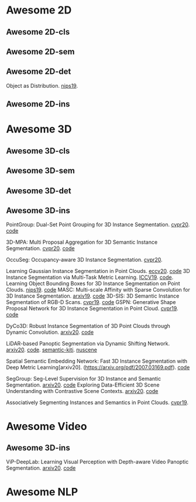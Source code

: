 # Awesome 2D

## Awesome 2D-cls

## Awesome 2D-sem

## Awesome 2D-det

Object as Distribution. [nips19](https://arxiv.org/pdf/1907.12929.pdf).

## Awesome 2D-ins

# Awesome 3D

## Awesome 3D-cls

## Awesome 3D-sem

## Awesome 3D-det

## Awesome 3D-ins

PointGroup: Dual-Set Point Grouping for 3D Instance Segmentation. [cvpr20](https://arxiv.org/pdf/2004.01658.pdf). [code](https://github.com/Jia-Research-Lab/PointGroup)

3D-MPA: Multi Proposal Aggregation for 3D Semantic Instance Segmentation. [cvpr20](https://arxiv.org/pdf/2003.13867.pdf). [code](https://github.com/francisengelmann/3D-MPA)

OccuSeg: Occupancy-aware 3D Instance Segmentation. [cvpr20](https://arxiv.org/pdf/2003.06537.pdf). 

Learning Gaussian Instance Segmentation in Point Clouds. [eccv20](https://arxiv.org/pdf/2007.09860.pdf). [code](https://github.com/LiuShihHung/GICN)
3D Instance Segmentation via Multi-Task Metric Learning. [ICCV19](https://arxiv.org/pdf/1906.08650.pdf). [code](https://github.com/search?q=3D+Instance+Segmentation+via+Multi-Task+Metric+Learning).
Learning Object Bounding Boxes for 3D Instance Segmentation on Point Clouds. [nips19](https://arxiv.org/pdf/1906.01140.pdf). [code](https://github.com/Yang7879/3D-BoNet)
MASC: Multi-scale Affinity with Sparse Convolution for 3D Instance Segmentation. [arxiv19](https://arxiv.org/pdf/1902.04478.pdf). [code](https://github.com/art-programmer/MASC)
3D-SIS: 3D Semantic Instance Segmentation of RGB-D Scans. [cvpr19](https://arxiv.org/pdf/1812.07003.pdf). [code](https://github.com/Sekunde/3D-SIS)
GSPN: Generative Shape Proposal Network for 3D Instance Segmentation in Point Cloud. [cvpr19](https://arxiv.org/pdf/1812.03320.pdf). [code](https://github.com/ericyi/GSPN)

DyCo3D: Robust Instance Segmentation of 3D Point Clouds through Dynamic Convolution. [arxiv20](https://arxiv.org/pdf/2011.13328.pdf). [code](https://github.com/aim-uofa/DyCo3D)

LiDAR-based Panoptic Segmentation via Dynamic Shifting Network. [arxiv20](). [code](https://github.com/hongfz16/DS-Net). [semantic-kiti](http://semantic-kitti.org/tasks.html#panseg). [nuscene](https://www.nuscenes.org/object-detection?externalData=all&mapData=all&modalities=Any)

Spatial Semantic Embedding Network: Fast 3D Instance Segmentation with Deep Metric Learning[arxiv20]. (https://arxiv.org/pdf/2007.03169.pdf). [code](https://github.com/96lives/ssen)

SegGroup: Seg-Level Supervision for 3D Instance and Semantic Segmentation. [arxiv20](https://arxiv.org/pdf/2012.10217.pdf). [code](https://github.com/AnTao97/SegGroup)
Exploring Data-Efficient 3D Scene Understanding with Contrastive Scene Contexts. [arxiv20](https://arxiv.org/pdf/2012.09165.pdf). [code](https://github.com/WXinlong/ASIS)

Associatively Segmenting Instances and Semantics in Point Clouds. [cvpr19](https://arxiv.org/pdf/1902.09852.pdf). 

# Awesome Video

## Awesome 3D-ins
ViP-DeepLab: Learning Visual Perception with Depth-aware Video Panoptic Segmentation. [arxiv20](https://arxiv.org/pdf/2012.05258.pdf). [code](https://github.com/joe-siyuan-qiao/ViP-DeepLab)

# Awesome NLP



